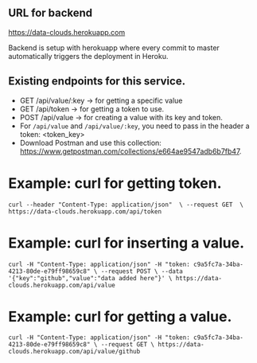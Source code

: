 ## URL for backend

https://data-clouds.herokuapp.com

Backend is setup with herokuapp where every commit to master automatically triggers the deployment in Heroku.

## Existing endpoints for this service.
- GET /api/value/:key -> for getting a specific value
- GET /api/token -> for getting a token to use.
- POST /api/value -> for creating a value with its key and token.
- For `/api/value` and `/api/value/:key`, you need to pass in the header a token: <token_key> 
- Download Postman and use this collection: https://www.getpostman.com/collections/e664ae9547adb6b7fb47.
# Example: curl for getting token.
`
  curl --header "Content-Type: application/json"  \
  --request GET  \
        https://data-clouds.herokuapp.com/api/token
`

# Example: curl for inserting a value.
`curl -H "Content-Type: application/json" -H "token: c9a5fc7a-34ba-4213-80de-e79ff98659c8" \
  --request POST \
  --data '{"key":"github","value":"data added here"}' \
        https://data-clouds.herokuapp.com/api/value`

# Example: curl for getting a value.
  `curl -H "Content-Type: application/json" -H "token: c9a5fc7a-34ba-4213-80de-e79ff98659c8" \
  --request GET \
        https://data-clouds.herokuapp.com/api/value/github`
